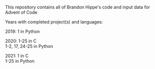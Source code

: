 This repository contains all of Brandon Hippe's code and input data for Advent of Code

Years with completed project(s) and languages:

2019: 1 in Python

2020: 1-25 in C\
      1-2, 17, 24-25 in Python

2021: 1 in C\
      1-25 in Python
